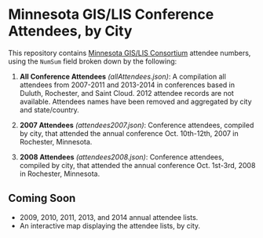 # Minnesota GIS/LIS Conference Attendees, by City

This repository contains [Minnesota GIS/LIS Consortium](http://www.mngislis.org) attendee numbers, using the `NumSum` field broken down by the following:

1. **All Conference Attendees** *(allAttendees.json)*: A compilation all attendees from 2007-2011 and 2013-2014 in conferences based in Duluth, Rochester, and Saint Cloud. 2012 attendee records are not available. Attendees names have been removed and aggregated by city and state/country.  

2. **2007 Attendees** *(attendees2007.json)*: Conference attendees, compiled by city, that attended the annual conference Oct. 10th-12th, 2007 in Rochester, Minnesota.

3. **2008 Attendees** *(attendees2008.json)*: Conference attendees, compiled by city, that attended the annual conference Oct. 1st-3rd, 2008 in Rochester, Minnesota.
  
## Coming Soon
- 2009, 2010, 2011, 2013, and 2014 annual attendee lists.    
- An interactive map displaying the attendee lists, by city.